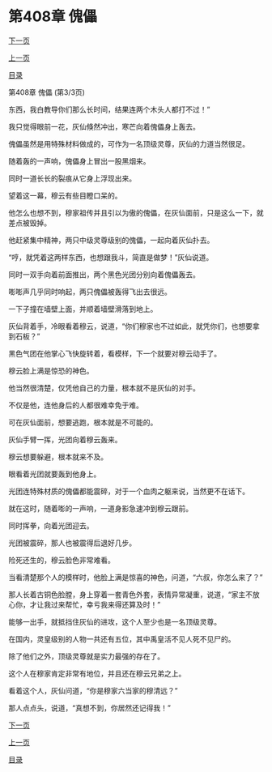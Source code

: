 <h1>第408章   傀儡</h1>
            <div><p><a href="./1224_%E7%AC%AC409%E7%AB%A0_%E8%9E%B3%E8%9E%82%E6%8D%95%E8%9D%89.md">下一页</a></p><p><a href="./1222_%E7%AC%AC408%E7%AB%A0_%E5%82%80%E5%84%A1.md">上一页</a></p><p><a href="../">目录</a></p></div>
            <div><p>第408章   傀儡 (第3/3页)</p><p>东西，我白教导你们那么长时间，结果连两个木头人都打不过！”</p><p>我只觉得眼前一花，灰仙倏然冲出，寒芒向着傀儡身上轰去。</p><p>傀儡虽然是用特殊材料做成的，可作为一名顶级灵尊，灰仙的力道当然很足。</p><p>随着轰的一声响，傀儡身上冒出一股黑烟来。</p><p>同时一道长长的裂痕从它身上浮现出来。</p><p>望着这一幕，穆云有些目瞪口呆的。</p><p>他怎么也想不到，穆家祖传并且引以为傲的傀儡，在灰仙面前，只是这么一下，就差点被毁掉。</p><p>他赶紧集中精神，两只中级灵尊级别的傀儡，一起向着灰仙扑去。</p><p>“哼，就凭着这两样东西，也想跟我斗，简直是做梦！”灰仙说道。</p><p>同时一双手向着前面推出，两个黑色光团分别向着傀儡轰去。</p><p>嘭嘭声几乎同时响起，两只傀儡被轰得飞出去很远。</p><p>一下子撞在墙壁上面，并顺着墙壁滑落到地上。</p><p>灰仙背着手，冷眼看着穆云，说道，“你们穆家也不过如此，就凭你们，也想要拿到石板？”</p><p>黑色气团在他掌心飞快旋转着，看模样，下一个就要对穆云动手了。</p><p>穆云脸上满是惊恐的神色。</p><p>他当然很清楚，仅凭他自己的力量，根本就不是灰仙的对手。</p><p>不仅是他，连他身后的人都很难幸免于难。</p><p>可在灰仙面前，想要逃跑，根本就是不可能的。</p><p>灰仙手臂一挥，光团向着穆云轰来。</p><p>穆云想要躲避，根本就来不及。</p><p>眼看着光团就要轰到他身上。</p><p>光团连特殊材质的傀儡都能震碎，对于一个血肉之躯来说，当然更不在话下。</p><p>就在这时，随着嘭的一声响，一道身影急速冲到穆云跟前。</p><p>同时挥拳，向着光团迎去。</p><p>光团被震碎，那人也被震得后退好几步。</p><p>险死还生的，穆云脸色非常难看。</p><p>当看清楚那个人的模样时，他脸上满是惊喜的神色，问道，“六叔，你怎么来了？”</p><p>那人长着古铜色脸膛，身上穿着一套青色外套，表情异常凝重，说道，“家主不放心你，才让我过来帮忙，幸亏我来得还算及时！”</p><p>能够一出手，就抵挡住灰仙的进攻，这个人至少也是一名顶级灵尊。</p><p>在国内，灵皇级别的人物一共还有五位，其中禹皇活不见人死不见尸的。</p><p>除了他们之外，顶级灵尊就是实力最强的存在了。</p><p>这个人在穆家肯定非常有地位，并且还在穆云兄弟之上。</p><p>看着这个人，灰仙问道，“你是穆家六当家的穆清远？”</p><p>那人点点头，说道，“真想不到，你居然还记得我！”</p></div>
            <div><p><a href="./1224_%E7%AC%AC409%E7%AB%A0_%E8%9E%B3%E8%9E%82%E6%8D%95%E8%9D%89.md">下一页</a></p><p><a href="./1222_%E7%AC%AC408%E7%AB%A0_%E5%82%80%E5%84%A1.md">上一页</a></p><p><a href="../">目录</a></p></div>